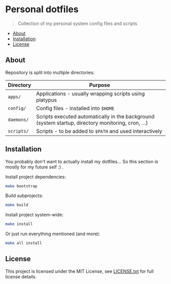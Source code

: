 # Personal dotfiles

> Collection of my personal system config files and scripts

<!-- toc -->

- [About](#about)
- [Installation](#installation)
- [License](#license)

<!-- tocstop -->

## About

Repository is split into multiple directories:

| Directory  | Purpose                                                                                          |
|------------|--------------------------------------------------------------------------------------------------|
| `apps/`    | Applications - usually wrapping scripts using platypus                                           |
| `config/`  | Config files - installed into `$HOME`                                                            |
| `daemons/` | Scripts executed automatically in the background (system startup, directory monitoring, cron, …) |
| `scripts/` | Scripts - to be added to `$PATH` and used interactively                                          |

## Installation

You probably don't want to actually install my dotfiles…
So this section is mostly for my future self :\) .

Install project dependencies:

```bash
make bootstrap
```

Build subprojects:

```bash
make build
```

Install project system-wide:

```bash
make install
```

Or just run everything mentioned (and more):

```bash
make all install
```

## License

This project is licensed under the MIT License, see
[LICENSE.txt](LICENSE.txt) for full license details.
